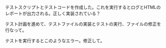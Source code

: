 テストスクリプトとテストコードを作成した。これを実行するとログとHTMLのレポートが出力される。正しく実装されている？

テスト計画を進めて、テストファイルの実装とテストの実行、ファイルの修正を行なって。

テストを実行するとこのようなエラー。修正して。
